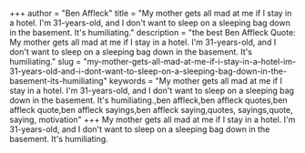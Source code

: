 +++
author = "Ben Affleck"
title = "My mother gets all mad at me if I stay in a hotel. I'm 31-years-old, and I don't want to sleep on a sleeping bag down in the basement. It's humiliating."
description = "the best Ben Affleck Quote: My mother gets all mad at me if I stay in a hotel. I'm 31-years-old, and I don't want to sleep on a sleeping bag down in the basement. It's humiliating."
slug = "my-mother-gets-all-mad-at-me-if-i-stay-in-a-hotel-im-31-years-old-and-i-dont-want-to-sleep-on-a-sleeping-bag-down-in-the-basement-its-humiliating"
keywords = "My mother gets all mad at me if I stay in a hotel. I'm 31-years-old, and I don't want to sleep on a sleeping bag down in the basement. It's humiliating.,ben affleck,ben affleck quotes,ben affleck quote,ben affleck sayings,ben affleck saying,quotes, sayings,quote, saying, motivation"
+++
My mother gets all mad at me if I stay in a hotel. I'm 31-years-old, and I don't want to sleep on a sleeping bag down in the basement. It's humiliating.
